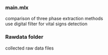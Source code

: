 ### main.mlx
comparison of three phase extraction methods  
use digital filter for vital signs detection 
### Rawdata folder  
collected raw data files
